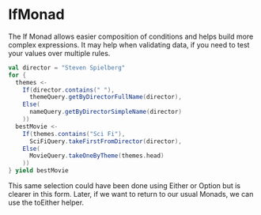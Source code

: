 # IfMonad

The If Monad allows easier composition of conditions and helps build more complex expressions. 
It may help when validating data, if you need to test your values over multiple rules.
```scala
val director = "Steven Spielberg"
for {
  themes <- 
    If(director.contains(" "),
      themeQuery.getByDirectorFullName(director), 
    Else(
      nameQuery.getByDirectorSimpleName(director)
    ))
  bestMovie <- 
    If(themes.contains("Sci Fi"),
      SciFiQuery.takeFirstFromDirector(director),
    Else(
      MovieQuery.takeOneByTheme(themes.head)
    ))
} yield bestMovie 
```

This same selection could have been done using Either or Option but is clearer in this form.
Later, if we want to return to our usual Monads, we can use the toEither helper.
